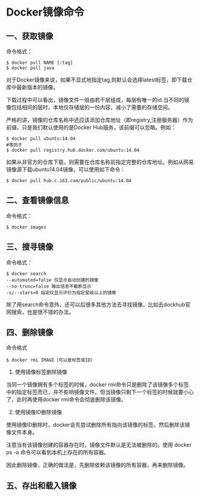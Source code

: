 # Docker镜像命令

## 一、获取镜像
命令格式：
```
$ docker pull NAME [:tag]
$ docker pull java

```
对于Docker镜像来说，如果不显式地指定tag,则默认会选择latest标签，即下载仓库中最新版本的镜像。

下载过程中可以看出，镜像文件一般由若干层组成，每层有唯一的id.当不同的镜像包括相同的层时，本地仅存储层的一份内容，减小了需要的存储空间。

严格的讲，镜像的仓库名称中还应该添加仓库地址（即registry,注册服务器）作为前缀，只是我们默认使用的是Docker Hub服务，该前缀可以忽略。例如：
```
$ docker pull ubuntu:14.04
#等同于
$ docker pull registry.hub.docker.com/ubuntu:14.04
```
如果从非官方的仓库下载，则需要在仓库名称前指定完整的仓库地址。例如从网易镜像源下载ubuntu14.04镜像，可以使用如下命令：
```
$ docker pull hub.c.163.com/public/ubuntu:14.04
```
## 二、查看镜像信息
命令格式：
```
$ docker images
```

## 三、搜寻镜像
命令格式：
```
$ docker search
--automated=false 仅显示自动创建的镜像
--no-trunc=false 输出信息不截断显示
-s/--stars=0 指定仅显示评价为指定星级以上的镜像
```
除了用search命令意外，还可以后很多其他方法去寻找镜像，比如去dockhub官网搜索，也是很不错的办法。
## 四、删除镜像
命令格式
```
$ docker rmi IMAGE（可以是标签或ID）
```
1. 使用镜像标签删除镜像

当同一个镜像拥有多个标签的时候，docker rmi命令只是删除了该镜像多个标签中的指定标签而已，并不影响镜像文件。但当镜像只剩下一个标签的时候就要小心了，此时再使用docker rmi命令会彻底删除该镜像。

2. 使用镜像ID删除镜像

使用镜像ID删除时，docker会先尝试删除所有指向该镜像的标签，然后删除该镜像文件本身。

注意当有该镜像创建的容器存在时，镜像文件默认是无法被删除的。使用 docker ps -a 命令可以看到本机上存在的所有容器。

因此删除镜像，正确的做法是，先删除依赖该镜像的所有容器，再来删除镜像。

## 五、存出和载入镜像
